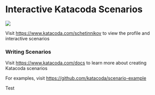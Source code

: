 # Interactive Katacoda Scenarios

[![](http://shields.katacoda.com/katacoda/schetinnikov/count.svg)](https://www.katacoda.com/schetinnikov "Get your profile on Katacoda.com")

Visit https://www.katacoda.com/schetinnikov to view the profile and interactive scenarios

### Writing Scenarios
Visit https://www.katacoda.com/docs to learn more about creating Katacoda scenarios

For examples, visit https://github.com/katacoda/scenario-example

Test